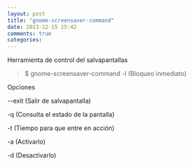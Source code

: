 ```yaml
---
layout: post
title: "gnome-screensaver-command"
date: 2013-12-15 15:42
comments: true
categories: 
---
```

Herramienta de control del salvapantallas

>$ gnome-screensaver-command -l (Bloqueo inmediato)

Opciones

--exit (Salir de salvapantalla)

-q (Consulta el estado de la pantalla)

-t (Tiempo para que entre en acción)

-a (Activarlo)

-d (Desactivarlo)

